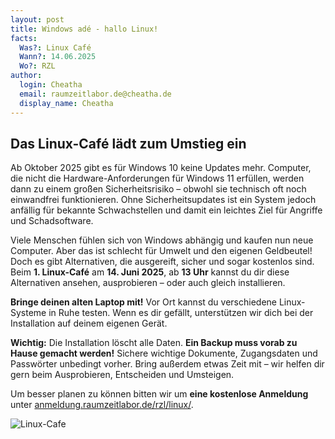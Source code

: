 ```yaml
---
layout: post
title: Windows adé - hallo Linux!
facts:
  Was?: Linux Café
  Wann?: 14.06.2025
  Wo?: RZL
author:
  login: Cheatha
  email: raumzeitlabor.de@cheatha.de
  display_name: Cheatha
---
```


## Das Linux-Café lädt zum Umstieg ein

Ab Oktober 2025 gibt es für Windows 10 keine Updates mehr. Computer, die nicht die Hardware-Anforderungen für Windows 11 erfüllen, werden dann zu einem großen Sicherheitsrisiko – obwohl sie technisch oft noch einwandfrei funktionieren. Ohne Sicherheitsupdates ist ein System jedoch anfällig für bekannte Schwachstellen und damit ein leichtes Ziel für Angriffe und Schadsoftware.

Viele Menschen fühlen sich von Windows abhängig und kaufen nun neue Computer. Aber das ist schlecht für Umwelt und den eigenen Geldbeutel! Doch es gibt Alternativen, die ausgereift, sicher und sogar kostenlos sind. Beim **1. Linux-Café** am **14. Juni 2025**, ab **13 Uhr** kannst du dir diese Alternativen ansehen, ausprobieren – oder auch gleich installieren.

**Bringe deinen alten Laptop mit!** Vor Ort kannst du verschiedene Linux-Systeme in Ruhe testen. Wenn es dir gefällt, unterstützen wir dich bei der Installation auf deinem eigenen Gerät.

**Wichtig:** Die Installation löscht alle Daten. **Ein Backup muss vorab zu Hause gemacht werden!** Sichere wichtige Dokumente, Zugangsdaten und Passwörter unbedingt vorher. Bring außerdem etwas Zeit mit – wir helfen dir gern beim Ausprobieren, Entscheiden und Umsteigen.

Um besser planen zu können bitten wir um **eine kostenlose Anmeldung** unter [anmeldung.raumzeitlabor.de/rzl/linux/](https://anmeldung.raumzeitlabor.de/rzl/linux/).


![Linux-Cafe](/assets/2025-05-30-linux-cafe.jpg)

